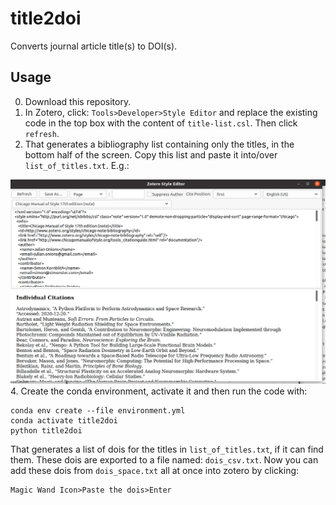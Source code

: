 # title2doi
Converts journal article title(s) to DOI(s).

## Usage
0. Download this repository.
1. In Zotero, click: `Tools>Developer>Style Editor` and replace the existing code in the top box with the content of `title-list.csl`. Then click `refresh`.
2. That generates a bibliography list containing only the titles, in the bottom half of the screen. Copy this list and paste it into/over `list_of_titles.txt`. E.g.:
<img src="https://github.com/a-t-0/title2doi/blob/main/example_zotero.png" alt="How to export list of titles from Zotero" width="600px"/>
4. Create the conda environment, activate it and then run the code with:

```
conda env create --file environment.yml
conda activate title2doi
python title2doi
```
That generates a list of dois for the titles in `list_of_titles.txt`, if it can find them. These dois are exported to a file named: `dois_csv.txt`. Now you can add these dois from `dois_space.txt` all at once into zotero by clicking:
```
Magic Wand Icon>Paste the dois>Enter
```
